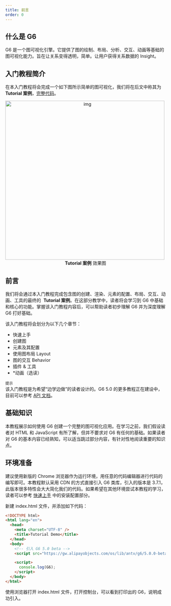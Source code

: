 ```yaml
---
title: 前言
order: 0
---
```


## 什么是 G6

G6 是一个图可视化引擎。它提供了图的绘制、布局、分析、交互、动画等基础的图可视化能力。旨在让关系变得透明，简单。让用户获得关系数据的 Insight。

## 入门教程简介

在本入门教程将会完成一个如下图所示简单的图可视化，我们将在后文中称其为 **Tutorial 案例**，<a href='https://codepen.io/Yanyan-Wang/pen/mdbYZvZ' target='_blank'>完整代码</a>。

<img src='https://mdn.alipayobjects.com/huamei_qa8qxu/afts/img/A*9VQjTp0Ipi8AAAAAAAAAAAAADmJ7AQ/original' style="text-align: center;" width=500 alt='img' />

<div style="text-align: center;"><b>Tutorial 案例</b> 效果图</div>

## 前言

我们将会通过本入门教程完成包含图的创建、渲染、元素的配置、布局、交互、动画、工具的最终的  **Tutorial 案例**。在这部分教学中，读者将会学习到 G6 中基础和核心的功能。掌握该入门教程内容后，可以帮助读者初步理解 G6 并为深度理解 G6 打好基础。

该入门教程将会划分为以下几个章节：

- 快速上手
- 创建图
- 元素及其配置
- 使用图布局 Layout
- 图的交互 Behavior
- 插件 & 工具
- \*动画（选读）

`提示` <br />该入门教程是为希望“边学边做”的读者设计的。G6 5.0 的更多教程正在建设中，目前可以参考 [API 文档](https://g6-next.antv.antgroup.com/apis)。

## 基础知识

本教程展示如何使用 G6 创建一个完整的图可视化应用。在学习之前，我们假设读者对 HTML 和 JavaScript 有所了解，但并不要求对 G6 有任何的基础。如果读者对 G6 的基本内容已经熟知，可以适当跳过部分内容，有针对性地阅读重要的知识点。

## 环境准备

建议使用新版的 Chrome 浏览器作为运行环境，用任意的代码编辑器进行代码的编写即可。本教程默认采用 CDN 的方式直接引入 G6 类库，引入的版本是 3.7.1，此版本很多特性会大大简化我们的代码。如果希望在其他环境尝试本教程的学习，读者可以参考 [快速上手](https://g6-next.antv.antgroup.com/manual/getting-started) 中的安装配置部分。

新建 index.html 文件，并添加如下代码：

```html
<!DOCTYPE html>
<html lang="en">
  <head>
    <meta charset="UTF-8" />
    <title>Tutorial Demo</title>
  </head>
  <body>
    <!-- 引入 G6 5.0 beta -->
    <script src="https://gw.alipayobjects.com/os/lib/antv/g6/5.0.0-beta.0/dist/g6.min.js"></script>

    <script>
      console.log(G6);
    </script>
  </body>
</html>
```

使用浏览器打开 index.html 文件，打开控制台，可以看到打印出的 G6，说明成功引入。
